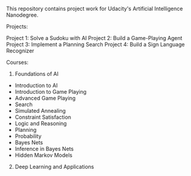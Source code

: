 This repository contains project work for Udacity's Artificial Intelligence Nanodegree.

Projects:

Project 1: Solve a Sudoku with AI
Project 2: Build a Game-Playing Agent
Project 3: Implement a Planning Search
Project 4: Build a Sign Language Recognizer

Courses:
1. Foundations of AI
- Introduction to AI
- Introduction to Game Playing
- Advanced Game Playing
- Search
- Simulated Annealing
- Constraint Satisfaction
- Logic and Reasoning
- Planning
- Probability
- Bayes Nets
- Inference in Bayes Nets
- Hidden Markov Models

2. Deep Learning and Applications
